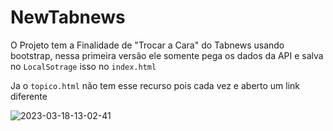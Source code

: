 # NewTabnews

O Projeto tem a Finalidade de "Trocar a Cara" do Tabnews usando bootstrap, nessa primeira versão ele somente pega os dados da API e salva no `LocalSotrage` isso no `index.html`

Ja o `topico.html` não tem esse recurso pois cada vez e aberto um link diferente


![2023-03-18-13-02-41](https://user-images.githubusercontent.com/8114976/226117233-ddc353ee-1fd1-4fd1-8339-d848d1588a2e.gif)
